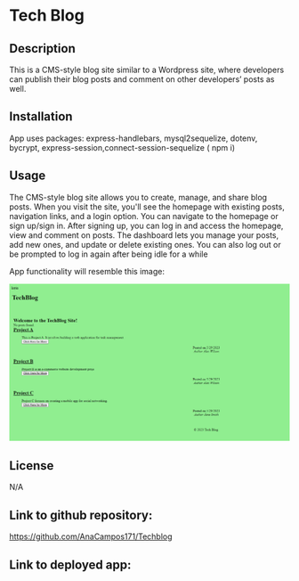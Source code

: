 # Tech Blog

## Description
This is a CMS-style blog site similar to a Wordpress site, where developers can publish their blog posts and comment on other developers’ posts as well. 

## Installation

App uses packages: express-handlebars, mysql2sequelize, dotenv, bycrypt, express-session,connect-session-sequelize ( npm i) 

## Usage
The CMS-style blog site allows you to create, manage, and share blog posts. When you visit the site, you'll see the homepage with existing posts, navigation links, and a login option. You can navigate to the homepage or sign up/sign in. After signing up, you can log in and access the homepage, view and comment on posts. The dashboard lets you manage your posts, add new ones, and update or delete existing ones. You can also log out or be prompted to log in again after being idle for a while

 App functionality will resemble this image:

 ![Alt text](Techblog.png)
 
## License
N/A
## Link to github repository:
https://github.com/AnaCampos171/Techblog

## Link to deployed app:

